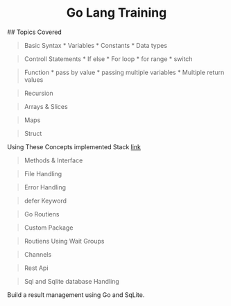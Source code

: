 
<div align="center">

# Go Lang Training
</div>
## Topics Covered

> Basic Syntax
    * Variables
    * Constants
    * Data types

> Controll Statements
    * If else
    * For loop
    * for range
    * switch

> Function
    * pass by value
    * passing multiple variables
    * Multiple return values

> Recursion

> Arrays & Slices

>Maps

> Struct

Using These Concepts implemented Stack
<a href="./Basic/basic03.go">link</a>

> Methods & Interface

> File Handling

> Error Handling

> defer Keyword

> Go Routiens

> Custom Package

> Routiens Using Wait Groups

> Channels

> Rest Api

> Sql and Sqlite database Handling


Build a result management using Go and SqLite.